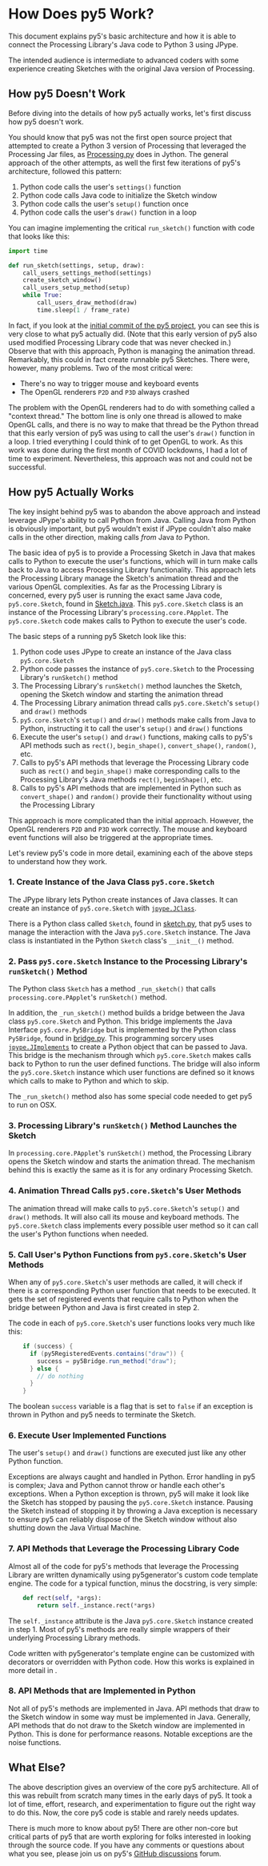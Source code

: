# How Does py5 Work?

This document explains py5's basic architecture and how it is able to connect the Processing Library's Java code to Python 3 using JPype.

The intended audience is intermediate to advanced coders with some experience creating Sketches with the original Java version of Processing.

## How py5 Doesn't Work

Before diving into the details of how py5 actually works, let's first discuss how py5 doesn't work.

You should know that py5 was not the first open source project that attempted to create a Python 3 version of Processing that leveraged the Processing Jar files, as [Processing.py](https://py.processing.org/) does in Jython. The general approach of the other attempts, as well the first few iterations of py5's architecture, followed this pattern:

1. Python code calls the user's `settings()` function
2. Python code calls Java code to initialize the Sketch window
3. Python code calls the user's `setup()` function once
4. Python code calls the user's `draw()` function in a loop

You can imagine implementing the critical `run_sketch()` function with code that looks like this:

```python
import time

def run_sketch(settings, setup, draw):
    call_users_settings_method(settings)
    create_sketch_window()
    call_users_setup_method(setup)
    while True:
        call_users_draw_method(draw)
        time.sleep(1 / frame_rate)
```

In fact, if you look at the [initial commit of the py5 project](https://github.com/py5coding/py5generator/blob/636712b1c786eee67a6e1cbec9d59d2a25afb0e8/packages/py5generator/py5generator/templates/py5_init_template.py), you can see this is very close to what py5 actually did. (Note that this early version of py5 also used modified Processing Library code that was never checked in.) Observe that with this approach, Python is managing the animation thread. Remarkably, this could in fact create runnable py5 Sketches. There were, however, many problems. Two of the most critical were:

* There's no way to trigger mouse and keyboard events
* The OpenGL renderers `P2D` and `P3D` always crashed

The problem with the OpenGL renderers had to do with something called a "context thread." The bottom line is only one thread is allowed to make OpenGL calls, and there is no way to make that thread be the Python thread that this early version of py5 was using to call the user's `draw()` function in a loop. I tried everything I could think of to get OpenGL to work. As this work was done during the first month of COVID lockdowns, I had a lot of time to experiment. Nevertheless, this approach was not and could not be successful.

## How py5 Actually Works

The key insight behind py5 was to abandon the above approach and instead leverage JPype's ability to call Python from Java. Calling Java from Python is obviously important, but py5 wouldn't exist if JPype couldn't also make calls in the other direction, making calls *from* Java *to* Python.

The basic idea of py5 is to provide a Processing Sketch in Java that makes calls to Python to execute the user's functions, which will in turn make calls back to Java to access Processing Library functionality. This approach lets the Processing Library manage the Sketch's animation thread and the various OpenGL complexities. As far as the Processing Library is concerned, every py5 user is running the exact same Java code, `py5.core.Sketch`, found in [Sketch.java](https://github.com/py5coding/py5generator/blob/main/py5_jar/src/main/java/py5/core/Sketch.java). This `py5.core.Sketch` class is an instance of the Processing Library's `processing.core.PApplet`. The `py5.core.Sketch` code makes calls to Python to execute the user's code.

The basic steps of a running py5 Sketch look like this:

1. Python code uses JPype to create an instance of the Java class `py5.core.Sketch`
2. Python code passes the instance of `py5.core.Sketch` to the Processing Library's `runSketch()` method
3. The Processing Library's `runSketch()` method launches the Sketch, opening the Sketch window and starting the animation thread
4. The Processing Library animation thread calls `py5.core.Sketch`'s `setup()` and `draw()` methods
5. `py5.core.Sketch`'s `setup()` and `draw()` methods make calls from Java to Python, instructing it to call the user's `setup()` and `draw()` functions
6. Execute the user's `setup()` and `draw()` functions, making calls to py5's API methods such as `rect()`, `begin_shape()`, `convert_shape()`, `random()`, etc.
7. Calls to py5's API methods that leverage the Processing Library code such as `rect()` and `begin_shape()` make corresponding calls to the Processing Library's Java methods `rect()`, `beginShape()`, etc.
8. Calls to py5's API methods that are implemented in Python such as `convert_shape()` and `random()` provide their functionality without using the Processing Library

This approach is more complicated than the initial approach. However, the OpenGL renderers `P2D` and `P3D` work correctly. The mouse and keyboard event functions will also be triggered at the appropriate times.

Let's review py5's code in more detail, examining each of the above steps to understand how they work.

### 1. Create Instance of the Java Class `py5.core.Sketch`

The JPype library lets Python create instances of Java classes. It can create an instance of `py5.core.Sketch` with [`jpype.JClass`](https://jpype.readthedocs.io/en/latest/api.html#jpype.JClass).

There is a Python class called `Sketch`, found in [sketch.py](https://github.com/py5coding/py5generator/blob/main/py5_resources/py5_module/py5/sketch.py), that py5 uses to manage the interaction with the Java `py5.core.Sketch` instance. The Java class is instantiated in the Python `Sketch` class's `__init__()` method.

### 2. Pass `py5.core.Sketch` Instance to the Processing Library's `runSketch()` Method

The Python class `Sketch` has a method `_run_sketch()` that calls `processing.core.PApplet`'s `runSketch()` method.

In addition, the `_run_sketch()` method builds a bridge between the Java class `py5.core.Sketch` and Python. This bridge implements the Java Interface `py5.core.Py5Bridge` but is implemented by the Python class `Py5Bridge`, found in [bridge.py](https://github.com/py5coding/py5generator/blob/main/py5_resources/py5_module/py5/bridge.py). This programming sorcery uses [`jpype.JImplements`](https://jpype.readthedocs.io/en/latest/api.html#jpype.JImplements) to create a Python object that can be passed to Java. This bridge is the mechanism through which `py5.core.Sketch` makes calls back to Python to run the user defined functions. The bridge will also inform the `py5.core.Sketch` instance which user functions are defined so it knows which calls to make to Python and which to skip.

The `_run_sketch()` method also has some special code needed to get py5 to run on OSX.

### 3. Processing Library's `runSketch()` Method Launches the Sketch

In `processing.core.PApplet`'s `runSketch()` method, the Processing Library opens the Sketch window and starts the animation thread. The mechanism behind this is exactly the same as it is for any ordinary Processing Sketch.

### 4. Animation Thread Calls `py5.core.Sketch`'s User Methods

The animation thread will make calls to `py5.core.Sketch`'s `setup()` and `draw()` methods. It will also call its mouse and keyboard methods. The `py5.core.Sketch` class implements every possible user method so it can call the user's Python functions when needed.

### 5. Call User's Python Functions from `py5.core.Sketch`'s User Methods

When any of `py5.core.Sketch`'s user methods are called, it will check if there is a corresponding Python user function that needs to be executed. It gets the set of registered events that require calls to Python when the bridge between Python and Java is first created in step 2.

The code in each of `py5.core.Sketch`'s user functions looks very much like this:

```java
    if (success) {
      if (py5RegisteredEvents.contains("draw")) {
        success = py5Bridge.run_method("draw");
      } else {
        // do nothing
      }
    }
```

The boolean `success` variable is a flag that is set to `false` if an exception is thrown in Python and py5 needs to terminate the Sketch.

### 6. Execute User Implemented Functions

The user's `setup()` and `draw()` functions are executed just like any other Python function.

Exceptions are always caught and handled in Python. Error handling in py5 is complex; Java and Python cannot throw or handle each other's exceptions. When a Python exception is thrown, py5 will make it look like the Sketch has stopped by pausing the `py5.core.Sketch` instance. Pausing the Sketch instead of stopping it by throwing a Java exception is necessary to ensure py5 can reliably dispose of the Sketch window without also shutting down the Java Virtual Machine.

### 7. API Methods that Leverage the Processing Library Code

Almost all of the code for py5's methods that leverage the Processing Library are written dynamically using py5generator's custom code template engine. The code for a typical function, minus the docstring, is very simple:

```python
    def rect(self, *args):
        return self._instance.rect(*args)
```

The `self._instance` attribute is the Java `py5.core.Sketch` instance created in step 1. Most of py5's methods are really simple wrappers of their underlying Processing Library methods.

Code written with py5generator's template engine can be customized with decorators or overridden with Python code. How this works is explained in more detail in [](understanding_py5generator).

### 8. API Methods that are Implemented in Python

Not all of py5's methods are implemented in Java. API methods that draw to the Sketch window in some way must be implemented in Java. Generally, API methods that do not draw to the Sketch window are implemented in Python. This is done for performance reasons. Notable exceptions are the noise functions.

## What Else?

The above description gives an overview of the core py5 architecture. All of this was rebuilt from scratch many times in the early days of py5. It took a lot of time, effort, research, and experimentation to figure out the right way to do this. Now, the core py5 code is stable and rarely needs updates.

There is much more to know about py5! There are other non-core but critical parts of py5 that are worth exploring for folks interested in looking through the source code. If you have any comments or questions about what you see, please join us on py5's [GitHub discussions](https://github.com/py5coding/py5generator/discussions) forum.
